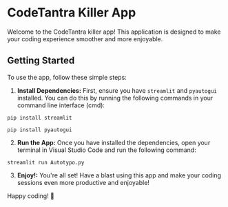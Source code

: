 # CodeTantra Killer App

Welcome to the CodeTantra killer app! This application is designed to make your coding experience smoother and more enjoyable.

## Getting Started

To use the app, follow these simple steps:

1. **Install Dependencies:** 
   First, ensure you have `streamlit` and `pyautogui` installed. You can do this by running the following commands in your command line interface (cmd):

``pip install streamlit``

``pip install pyautogui``



2. **Run the App:** 
Once you have installed the dependencies, open your terminal in Visual Studio Code and run the following command:

``streamlit run Autotypo.py``



3. **Enjoy!:** 
You're all set! Have a blast using this app and make your coding sessions even more productive and enjoyable!


Happy coding! 🚀
